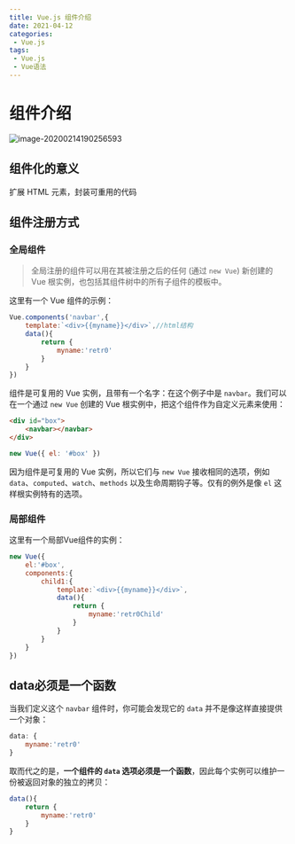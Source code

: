 ```yaml
---
title: Vue.js 组件介绍
date: 2021-04-12
categories:
 - Vue.js
tags:
 - Vue.js 
 - Vue语法
---
```


# 组件介绍

![image-20200214190256593](https://cn.vuejs.org/images/components.png)



## 组件化的意义

扩展 HTML 元素，封装可重用的代码



## 组件注册方式

### 全局组件

> 全局注册的组件可以用在其被注册之后的任何 (通过 `new Vue`) 新创建的 Vue 根实例，也包括其组件树中的所有子组件的模板中。

这里有一个 Vue 组件的示例：

```js
Vue.components('navbar',{
    template:`<div>{{myname}}</div>`,//html结构
   	data(){
        return {
            myname:'retr0'
        }
    }
})
```

组件是可复用的 Vue 实例，且带有一个名字：在这个例子中是 `navbar`。我们可以在一个通过 `new Vue` 创建的 Vue 根实例中，把这个组件作为自定义元素来使用：

```html
<div id="box">
    <navbar></navbar>
</div>
```

```js
new Vue({ el: '#box' })
```

因为组件是可复用的 Vue 实例，所以它们与 `new Vue` 接收相同的选项，例如 `data`、`computed`、`watch`、`methods` 以及生命周期钩子等。仅有的例外是像 `el` 这样根实例特有的选项。



### 局部组件

这里有一个局部Vue组件的实例：

```js
new Vue({
    el:'#box',
    components:{
        child1:{
            template:`<div>{{myname}}</div>`,
            data(){
                return {
                    myname:'retr0Child'
                }
            }
        }
    }
})
```



## data必须是一个函数

当我们定义这个 `navbar` 组件时，你可能会发现它的 `data` 并不是像这样直接提供一个对象：

```js
data: {
    myname:'retr0'
}
```

取而代之的是，**一个组件的 `data` 选项必须是一个函数**，因此每个实例可以维护一份被返回对象的独立的拷贝：

```js
data(){
    return {
        myname:'retr0'
    }
}
```


